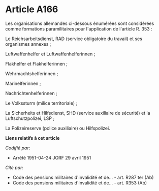 # Article A166

Les organisations allemandes ci-dessous énumérées sont considérées comme formations paramilitaires pour l'application de
l'article R. 353 :

Le Reichsarbeitsdienst, RAD (service obligatoire du travail) et ses organismes annexes ;

Luftwaffenhelfer et Luftwaffenhelferinnen ;

Flakhelfer et Flakhelferinnen ;

Wehrmachtshelferinnen ;

Marinelferinnen ;

Nachrichtenhelferinnen ;

Le Volkssturm (milice territoriale) ;

La Sicherheits et Hilfsdienst, SHD (service auxiliaire de sécurité) et la Luftschutzpolizei, LSP ;

La Polizeireserve (police auxiliaire) ou Hilfspolizei.

**Liens relatifs à cet article**

_Codifié par_:

  - Arrêté 1951-04-24 JORF 29 avril 1951

_Cité par_:

  - Code des pensions militaires d'invalidité et de... - art. R287 ter (Ab)
  - Code des pensions militaires d'invalidité et de... - art. R353 (Ab)
